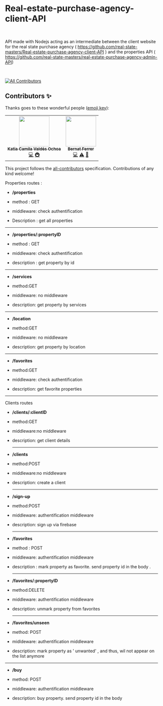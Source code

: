 # Real-estate-purchase-agency-client-API

<br>

API made with Nodejs acting as an intermediate between the client website for
the real state purchase agency (
https://github.com/real-state-masters/Real-estate-purchase-agency-client-API )
and the properties API (
https://github.com/real-state-masters/real-estate-purchase-agency-admin-API)

<br>

<!-- ALL-CONTRIBUTORS-BADGE:START - Do not remove or modify this section -->

[![All Contributors](https://img.shields.io/badge/all_contributors-2-orange.svg?style=flat-square)](#contributors-)

<!-- ALL-CONTRIBUTORS-BADGE:END -->

## Contributors ✨

Thanks goes to these wonderful people
([emoji key](https://allcontributors.org/docs/en/emoji-key)):

<!-- ALL-CONTRIBUTORS-LIST:START - Do not remove or modify this section -->
<!-- prettier-ignore-start -->
<!-- markdownlint-disable -->
<table>
  <tr>
    <td align="center"><a href="https://github.com/kcochoa"><img src="https://avatars.githubusercontent.com/u/48605886?v=4?s=100" width="100px;" alt=""/><br /><sub><b>Katia Camila Valdés Ochoa</b></sub></a><br /><a href="https://github.com/real-state-masters/Real-estate-purchase-agency-client-API/commits?author=kcochoa" title="Code">💻</a> <a href="#infra-kcochoa" title="Infrastructure (Hosting, Build-Tools, etc)">🚇</a></td>
    <td align="center"><a href="https://www.linkedin.com/in/bernat-ferrer/"><img src="https://avatars.githubusercontent.com/u/25109342?v=4?s=100" width="100px;" alt=""/><br /><sub><b>Bernat Ferrer</b></sub></a><br /><a href="https://github.com/real-state-masters/Real-estate-purchase-agency-client-API/commits?author=berni23" title="Code">💻</a> <a href="https://github.com/real-state-masters/Real-estate-purchase-agency-client-API/commits?author=berni23" title="Tests">⚠️</a> <a href="#projectManagement-berni23" title="Project Management">📆</a></td>
  </tr>
</table>

<!-- markdownlint-restore -->
<!-- prettier-ignore-end -->

<!-- ALL-CONTRIBUTORS-LIST:END -->

This project follows the
[all-contributors](https://github.com/all-contributors/all-contributors)
specification. Contributions of any kind welcome!

Properties routes :

- **/properties**

- method : GET

- middleware: check authentification

- Description : get all properties

 <hr>
  
 * **/properties/:propertyID**
  
 * method : GET
  
 * middleware:  check authentification
  
 * description : get property by id
  
  <hr>
 
 *  **/services**
  
 *  method:GET
  
 *  middleware: no middleware
  
 *  description: get property by services
 
 <hr>
 
  *  **/location**
  
 *  method:GET
  
 *  middleware: no middleware
  
 *  description: get property by location
 
 <hr>
 
 * **/favorites**
 
 * method:GET
 
 * middleware: check authentification
 
 * description: get favorite properties
 
 <hr>
 
 
 Clients routes

- **/clients/:clientID**

- method:GET

- middleware:no middleware

- description: get client details

  <hr>

* **/clients**

* method:POST

* middleware:no middleware

* description: create a client

  <hr>

* **/sign-up**

* method:POST

* middleware: authentification middleware

* description: sign up via firebase

  <hr>

* **/favorites**

* method : POST

* middleware: authentification middleware

* description : mark property as favorite. send property id in the body .

  <hr>

* **/favorites/:propertyID**

* method:DELETE

* middleware: authentification middleware

* description: unmark property from favorites

  <hr>

* **/favorites/unseen**

* method: POST

* midldeware: authentification middleware

* description: mark property as ' unwanted' , and thus, wil not appear on the
  list anymore

 <hr>
 
 * **/buy**
 
 
 * method: POST
 
 * middleware: authentification middleware
 
 * description: buy property. send property id in the body
